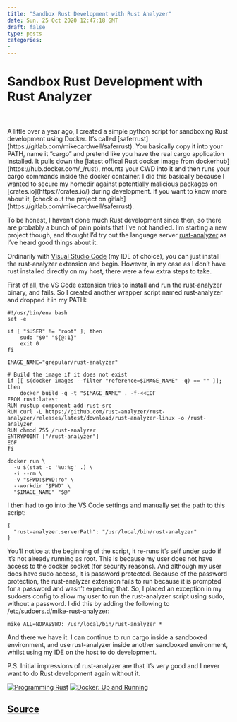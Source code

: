 ```yaml
---
title: "Sandbox Rust Development with Rust Analyzer"
date: Sun, 25 Oct 2020 12:47:18 GMT
draft: false
type: posts
categories: 
- 
---
```

# Sandbox Rust Development with Rust Analyzer

<br/>

<br/>
A little over a year ago, I created a simple python script for sandboxing Rust development using Docker. It’s called [saferrust](https://gitlab.com/mikecardwell/saferrust). You basically copy it into your PATH, name it “cargo” and pretend like you have the real cargo application installed. It pulls down the [latest offical Rust docker image from dockerhub](https://hub.docker.com/_/rust), mounts your CWD into it and then runs your cargo commands inside the docker container. I did this basically because I wanted to secure my homedir against potentially malicious packages on [crates.io](https://crates.io/) during development. If you want to know more about it, [check out the project on gitlab](https://gitlab.com/mikecardwell/saferrust).

To be honest, I haven’t done much Rust development since then, so there are probably a bunch of pain points that I’ve not handled. I’m starting a new project though, and thought I’d try out the language server [rust-analyzer](https://github.com/rust-analyzer/rust-analyzer) as I’ve heard good things about it.

Ordinarily with [Visual Studio Code](https://code.visualstudio.com/) (my IDE of choice), you can just install the rust-analyzer extension and begin. However, in my case as I don’t have rust installed directly on my host, there were a few extra steps to take.

First of all, the VS Code extension tries to install and run the rust-analyzer binary, and fails. So I created another wrapper script named rust-analyzer and dropped it in my PATH:

```
#!/usr/bin/env bash
set -e

if [ "$USER" != "root" ]; then
    sudo "$0" "${@:1}"
    exit 0
fi

IMAGE_NAME="grepular/rust-analyzer"

# Build the image if it does not exist
if [[ $(docker images --filter "reference=$IMAGE_NAME" -q) == "" ]]; then
    docker build -q -t "$IMAGE_NAME" . -f-<<EOF
FROM rust:latest
RUN rustup component add rust-src
RUN curl -L https://github.com/rust-analyzer/rust-analyzer/releases/latest/download/rust-analyzer-linux -o /rust-analyzer
RUN chmod 755 /rust-analyzer
ENTRYPOINT ["/rust-analyzer"]
EOF
fi

docker run \
  -u $(stat -c '%u:%g' .) \
  -i --rm \
  -v "$PWD:$PWD:ro" \
  --workdir "$PWD" \
  "$IMAGE_NAME" "$@"
```

I then had to go into the VS Code settings and manually set the path to this script:

```
{
  "rust-analyzer.serverPath": "/usr/local/bin/rust-analyzer"
}
```

You’ll notice at the beginning of the script, it re-runs it’s self under sudo if it’s not already running as root. This is because my user does not have access to the docker socket (for security reasons). And although my user does have sudo access, it is password protected. Because of the password protection, the rust-analyzer extension fails to run because it is prompted for a password and wasn’t expecting that. So, I placed an exception in my sudoers config to allow my user to run the rust-analyzer script using sudo, without a password. I did this by adding the following to /etc/sudoers.d/mike-rust-analyzer:

```
mike ALL=NOPASSWD: /usr/local/bin/rust-analyzer *
```

And there we have it. I can continue to run cargo inside a sandboxed environment, and use rust-analyzer inside another sandboxed environment, whilst using my IDE on the host to do development.

P.S. Initial impressions of rust-analyzer are that it’s very good and I never want to do Rust development again without it.

[![Programming Rust](https://www.grepular.com/images/amazon/programming_rust.jpg)](https://www.grepular.com/redir?key=amazon_programming_rust "Programming Rust") [![Docker: Up and Running](https://www.grepular.com/images/amazon/docker_up_and_running.jpg)](https://www.grepular.com/redir?key=amazon_docker_up_and_running "Docker: Up and Running")

[Source](https://www.grepular.com/Sandbox_Rust_Development_with_Rust_Analyzer)
<br/>
---
